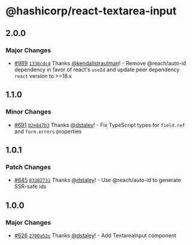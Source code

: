 # @hashicorp/react-textarea-input

## 2.0.0

### Major Changes

- [#989](https://github.com/hashicorp/react-components/pull/989) [`1338cdc4`](https://github.com/hashicorp/react-components/commit/1338cdc47b083b04d103b00b26166b357418152a) Thanks [@kendallstrautman](https://github.com/kendallstrautman)! - Remove @reach/auto-id dependency in favor of react's `useId` and update peer dependency `react` version to >=18.x

## 1.1.0

### Minor Changes

- [#691](https://github.com/hashicorp/react-components/pull/691) [`02e847b3`](https://github.com/hashicorp/react-components/commit/02e847b3889193afe64431b8cbffce1975d6eeef) Thanks [@dstaley](https://github.com/dstaley)! - Fix TypeScript types for `field.ref` and `form.errors` properties

## 1.0.1

### Patch Changes

- [#645](https://github.com/hashicorp/react-components/pull/645) [`83382731`](https://github.com/hashicorp/react-components/commit/83382731e5d59541a9006eb7fc17df830690a487) Thanks [@dstaley](https://github.com/dstaley)! - Use @reach/auto-id to generate SSR-safe ids

## 1.0.0

### Major Changes

- [#626](https://github.com/hashicorp/react-components/pull/626) [`2700a52c`](https://github.com/hashicorp/react-components/commit/2700a52c65a88be4bd4a107ec56b5a12d13e9761) Thanks [@dstaley](https://github.com/dstaley)! - Add TextareaInput component
